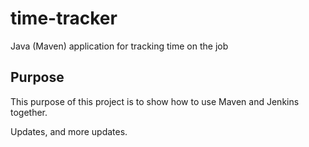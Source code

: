 # time-tracker
Java (Maven) application for tracking time on the job

## Purpose

This purpose of this project is to show how to use Maven and Jenkins together.

Updates, and more updates.
